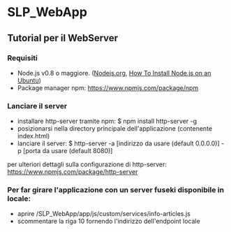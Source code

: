 SLP_WebApp
==========

<h2>Tutorial per il WebServer</h2>
<h3>Requisiti</h3>
<ul>
	<li> Node.js v0.8 o maggiore. (<a href="http://nodejs.org/">Nodejs.org</a>, <a href="https://www.digitalocean.com/community/tutorials/how-to-install-node-js-on-an-ubuntu-14-04-server">How To Install Node.js on an Ubuntu</a>)</li>
	<li> Package manager npm: <a href="https://www.npmjs.com/package/npm">https://www.npmjs.com/package/npm</a></li>
</ul>
<h3>Lanciare il server</h3>
<ul>
	<li>installare http-server tramite npm: $ npm install http-server -g</li>
	<li>posizionarsi nella directory principale dell'applicazione (contenente index.html)</li>
	<li>lanciare il server: $ http-server -a [indirizzo da usare (default 0.0.0.0)] -p [porta da usare (default 8080)]</li>
</ul>
<p>per ulteriori dettagli sulla configurazione di http-server: <a href="https://www.npmjs.com/package/http-server">https://www.npmjs.com/package/http-server</a></p>

<div>
<h3>Per far girare l'applicazione con un server fuseki disponibile in locale:</h3>
<ul>
  <li>aprire /SLP_WebApp/app/js/custom/services/info-articles.js </li>
<li>scommentare la riga 10 fornendo l'indirizzo dell'endpoint locale </li>
</ul>

</div>
